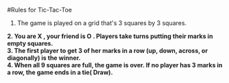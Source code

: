 #Rules for Tic-Tac-Toe 

1. The game is played on a grid that's 3 squares by 3 squares. 
<b>
2. You are X , your friend  is O . Players take turns putting their marks in empty squares. 
<br>
3. The first player to get 3 of her marks in a row (up, down, across, or diagonally) is the winner.
<br>
4. When all 9 squares are full, the game is over. If no player has 3 marks in a row, the game ends in a tie( Draw).

